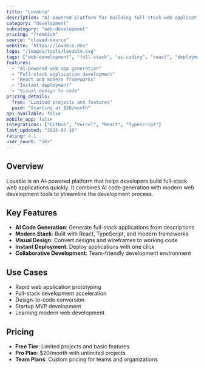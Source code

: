 ```yaml
---
title: "Lovable"
description: "AI-powered platform for building full-stack web applications"
category: "development"
subcategory: "web-development"
pricing: "freemium"
source: "closed-source"
website: "https://lovable.dev"
logo: "/images/tools/lovable.svg"
tags: ["web-development", "full-stack", "ai-coding", "react", "deployment"]
features:
  - "AI-powered web app generation"
  - "Full-stack application development"
  - "React and modern frameworks"
  - "Instant deployment"
  - "Visual design to code"
pricing_details:
  free: "Limited projects and features"
  paid: "Starting at $20/month"
api_available: false
mobile_app: false
integrations: ["GitHub", "Vercel", "React", "TypeScript"]
last_updated: "2025-07-10"
rating: 4.1
user_count: "5K+"
---
```


## Overview

Lovable is an AI-powered platform that helps developers build full-stack web applications quickly. It combines AI code generation with modern web development tools to streamline the development process.

## Key Features

- **AI Code Generation**: Generate full-stack applications from descriptions
- **Modern Stack**: Built with React, TypeScript, and modern frameworks
- **Visual Design**: Convert designs and wireframes to working code
- **Instant Deployment**: Deploy applications with one click
- **Collaborative Development**: Team-friendly development environment

## Use Cases

- Rapid web application prototyping
- Full-stack development acceleration
- Design-to-code conversion
- Startup MVP development
- Learning modern web development

## Pricing

- **Free Tier**: Limited projects and basic features
- **Pro Plan**: $20/month with unlimited projects
- **Team Plans**: Custom pricing for teams and organizations